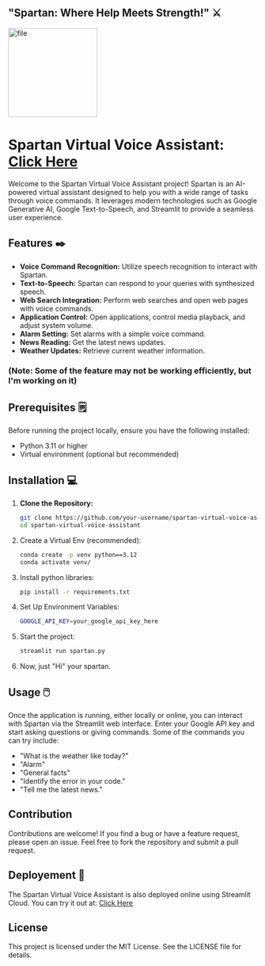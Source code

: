 ## "Spartan: Where Help Meets Strength!" ⚔️
<img src="https://github.com/user-attachments/assets/dddfdfb2-73a7-4a70-a660-64380f880018" alt="file" width="180"/>

# Spartan Virtual Voice Assistant: [Click Here](https://spartan-assistant.streamlit.app/)

Welcome to the Spartan Virtual Voice Assistant project! Spartan is an AI-powered virtual assistant designed to help you with a wide range of tasks through voice commands. It leverages modern technologies such as Google Generative AI, Google Text-to-Speech, and Streamlit to provide a seamless user experience.

## Features ✒️

- **Voice Command Recognition:** Utilize speech recognition to interact with Spartan.
- **Text-to-Speech:** Spartan can respond to your queries with synthesized speech.
- **Web Search Integration:** Perform web searches and open web pages with voice commands.
- **Application Control:** Open applications, control media playback, and adjust system volume.
- **Alarm Setting:** Set alarms with a simple voice command.
- **News Reading:** Get the latest news updates.
- **Weather Updates:** Retrieve current weather information.

### (Note: Some of the feature may not be working efficiently, but I'm working on it)

## Prerequisites 🗒️

Before running the project locally, ensure you have the following installed:

- Python 3.11 or higher
- Virtual environment (optional but recommended)

## Installation 💻

1. **Clone the Repository:**

   ```sh
   git clone https://github.com/your-username/spartan-virtual-voice-assistant.git
   cd spartan-virtual-voice-assistant

2. Create a Virtual Env (recommended):

    ```bash
    conda create -p venv python==3.12
    conda activate venv/
    ```

3. Install python libraries:

    ```bash
    pip install -r requirements.txt
    ```

4. Set Up Environment Variables:
   
    ```bash
    GOOGLE_API_KEY=your_google_api_key_here
    ```
    
5. Start the project:

    ```bash
    streamlit run spartan.py 
    ```

6. Now, just "Hi" your spartan.

## Usage 🖱️

Once the application is running, either locally or online, you can interact with Spartan via the Streamlit web interface. Enter your Google API key and start asking questions or giving commands. Some of the commands you can try include:

- "What is the weather like today?"
- "Alarm"
- "General facts"
- "Identify the error in your code."
- "Tell me the latest news."

## Contribution

Contributions are welcome! If you find a bug or have a feature request, please open an issue. Feel free to fork the repository and submit a pull request.

## Deployement 📱

The Spartan Virtual Voice Assistant is also deployed online using Streamlit Cloud. You can try it out at:
[Click Here](https://spartan-assistant.streamlit.app/)

## License

This project is licensed under the MIT License. See the LICENSE file for details.




